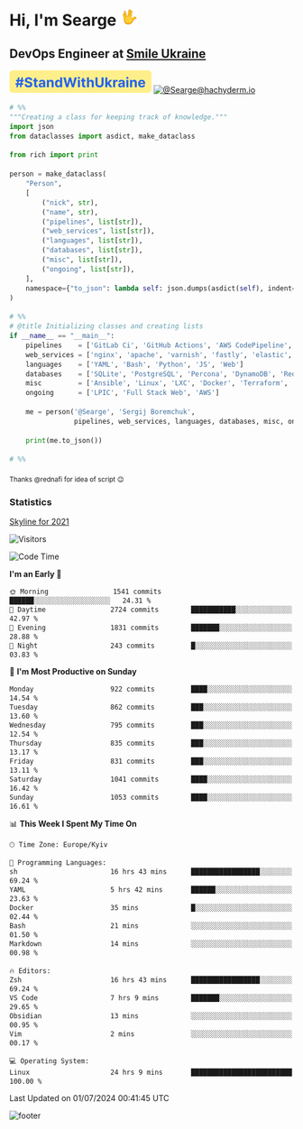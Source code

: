# Hi, I'm Searge <img src="images/vulcan.webp" style="display: inline-block; margin: 0; height: 2rem" alt="Vulcan salute" />

## DevOps Engineer at [Smile Ukraine](https://smile-ukraine.com/en)

[![Stand With Ukraine](https://raw.githubusercontent.com/vshymanskyy/StandWithUkraine/main/badges/StandWithUkraine.svg)](https://stand-with-ukraine.pp.ua)
<a rel="me" href="https://hachyderm.io/@Searge">![@Searge@hachyderm.io](https://img.shields.io/badge/-@Searge-%232B90D9?logo=mastodon&logoColor=white)</a>

```python
# %%
"""Creating a class for keeping track of knowledge."""
import json
from dataclasses import asdict, make_dataclass

from rich import print

person = make_dataclass(
    "Person",
    [
        ("nick", str),
        ("name", str),
        ("pipelines", list[str]),
        ("web_services", list[str]),
        ("languages", list[str]),
        ("databases", list[str]),
        ("misc", list[str]),
        ("ongoing", list[str]),
    ],
    namespace={"to_json": lambda self: json.dumps(asdict(self), indent=4)},
)

# %%
# @title Initializing classes and creating lists
if __name__ == "__main__":
    pipelines    = ['GitLab Ci', 'GitHub Actions', 'AWS CodePipeline', 'Jenkins']
    web_services = ['nginx', 'apache', 'varnish', 'fastly', 'elastic', 'solr']
    languages    = ['YAML', 'Bash', 'Python', 'JS', 'Web']
    databases    = ['SQLite', 'PostgreSQL', 'Percona', 'DynamoDB', 'Redis']
    misc         = ['Ansible', 'Linux', 'LXC', 'Docker', 'Terraform', 'AWS']
    ongoing      = ['LPIC', 'Full Stack Web', 'AWS']

    me = person('@Searge', 'Sergij Boremchuk',
                pipelines, web_services, languages, databases, misc, ongoing)

    print(me.to_json())

# %%

```

<sub>Thanks @rednafi for idea of script :wink:</sub>

### Statistics

[Skyline for 2021](https://skyline.github.com/Searge/2021)

![Visitors](https://komarev.com/ghpvc/?username=searge&label=Profile%20views&color=0e75b6&style=flat) 
<!--START_SECTION:waka-->
![Code Time](http://img.shields.io/badge/Code%20Time-2%2C630%20hrs%2057%20mins-blue)

**I'm an Early 🐤** 

```text
🌞 Morning                1541 commits        ██████░░░░░░░░░░░░░░░░░░░   24.31 % 
🌆 Daytime                2724 commits        ███████████░░░░░░░░░░░░░░   42.97 % 
🌃 Evening                1831 commits        ███████░░░░░░░░░░░░░░░░░░   28.88 % 
🌙 Night                  243 commits         █░░░░░░░░░░░░░░░░░░░░░░░░   03.83 % 
```
📅 **I'm Most Productive on Sunday** 

```text
Monday                   922 commits         ████░░░░░░░░░░░░░░░░░░░░░   14.54 % 
Tuesday                  862 commits         ███░░░░░░░░░░░░░░░░░░░░░░   13.60 % 
Wednesday                795 commits         ███░░░░░░░░░░░░░░░░░░░░░░   12.54 % 
Thursday                 835 commits         ███░░░░░░░░░░░░░░░░░░░░░░   13.17 % 
Friday                   831 commits         ███░░░░░░░░░░░░░░░░░░░░░░   13.11 % 
Saturday                 1041 commits        ████░░░░░░░░░░░░░░░░░░░░░   16.42 % 
Sunday                   1053 commits        ████░░░░░░░░░░░░░░░░░░░░░   16.61 % 
```


📊 **This Week I Spent My Time On** 

```text
🕑︎ Time Zone: Europe/Kyiv

💬 Programming Languages: 
sh                       16 hrs 43 mins      █████████████████░░░░░░░░   69.24 % 
YAML                     5 hrs 42 mins       ██████░░░░░░░░░░░░░░░░░░░   23.63 % 
Docker                   35 mins             █░░░░░░░░░░░░░░░░░░░░░░░░   02.44 % 
Bash                     21 mins             ░░░░░░░░░░░░░░░░░░░░░░░░░   01.50 % 
Markdown                 14 mins             ░░░░░░░░░░░░░░░░░░░░░░░░░   00.98 % 

🔥 Editors: 
Zsh                      16 hrs 43 mins      █████████████████░░░░░░░░   69.24 % 
VS Code                  7 hrs 9 mins        ███████░░░░░░░░░░░░░░░░░░   29.65 % 
Obsidian                 13 mins             ░░░░░░░░░░░░░░░░░░░░░░░░░   00.95 % 
Vim                      2 mins              ░░░░░░░░░░░░░░░░░░░░░░░░░   00.17 % 

💻 Operating System: 
Linux                    24 hrs 9 mins       █████████████████████████   100.00 % 
```


 Last Updated on 01/07/2024 00:41:45 UTC
<!--END_SECTION:waka-->

![footer](https://capsule-render.vercel.app/api?type=waving&color=gradient&customColorList=14,21&height=82&section=footer)
